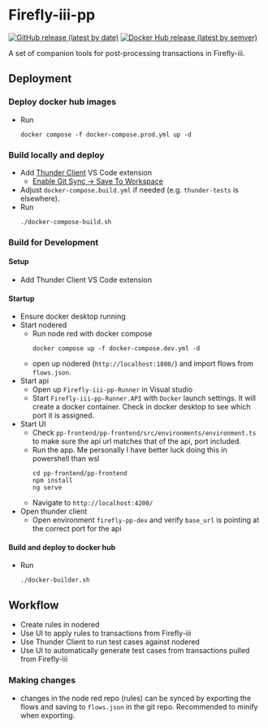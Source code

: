 # Firefly-iii-pp

[![GitHub release (latest by date)](https://img.shields.io/github/v/release/haondt/firefly-iii-pp)](https://github.com/haondt/firefly-iii-pp/releases/latest)
[![Docker Hub release (latest by semver)](https://img.shields.io/docker/v/haumea/fireflyiii-pp?sort=semver)](https://hub.docker.com/r/haumea/fireflyiii-pp)

A set of companion tools for post-processing transactions in Firefly-iii.

## Deployment

### Deploy docker hub images
- Run
    ```shell
    docker compose -f docker-compose.prod.yml up -d
    ```

### Build locally and deploy
- Add [Thunder Client](https://marketplace.visualstudio.com/items?itemName=rangav.vscode-thunder-client) VS Code extension
  - [Enable Git Sync -> Save To Workspace](https://github.com/rangav/thunder-client-support#git-sync)
- Adjust `docker-compose.build.yml` if needed (e.g. `thunder-tests` is elsewhere).
- Run
    ```shell
    ./docker-compose-build.sh
    ```

### Build for Development

#### Setup
- Add Thunder Client VS Code extension

#### Startup
- Ensure docker desktop running
- Start nodered
    - Run node red with docker compose
        ```shell
        docker compose up -f docker-compose.dev.yml -d
        ```
    - open up nodered (`http://localhost:1880/`) and import flows from `flows.json`.
- Start api
    - Open up `Firefly-iii-pp-Runner` in Visual studio
    - Start `Firefly-iii-pp-Runner.API` with `Docker` launch settings. It will create a docker container. Check in docker desktop to see which port it is assigned.
- Start UI
    - Check `pp-frontend/pp-frontend/src/environments/environment.ts` to make sure the api url matches that of the api, port included.
    - Run the app. Me personally I have better luck doing this in powershell than wsl
        ```shell
        cd pp-frontend/pp-frontend
        npm install
        ng serve
        ```
    - Navigate to `http://localhost:4200/`
- Open thunder client
    - Open environment `firefly-pp-dev` and verify `base_url` is pointing at the correct port for the api

#### Build and deploy to docker hub
- Run
    ```shell
    ./docker-builder.sh
    ```

## Workflow
- Create rules in nodered
- Use UI to apply rules to transactions from Firefly-iii
- Use Thunder Client to run test cases against nodered
- Use UI to automatically generate test cases from transactions pulled from Firefly-iii


### Making changes
- changes in the node red repo (rules) can be synced by exporting the flows and saving to `flows.json` in the git repo. Recommended to minify when exporting.